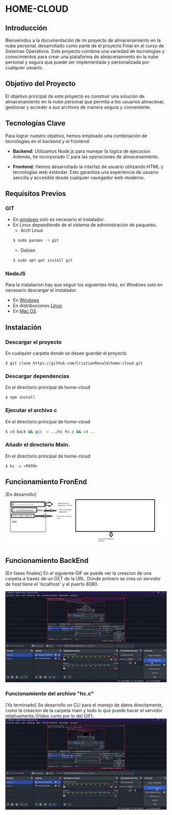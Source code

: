 # HOME-CLOUD

## Introducción

Bienvenidos a la documentación de mi proyecto de almacenamiento en la nube personal, desarrollado como parte de el proyecto Final en el curso de Sistemas Operativos. Este proyecto combina una variedad de tecnologías y conocimientos para crear una plataforma de almacenamiento en la nube personal y segura que puede ser implementada y personalizada por cualquier usuario.
## Objetivo del Proyecto

El objetivo principal de este proyecto es construir una solución de almacenamiento en la nube personal que permita a los usuarios almacenar, gestionar y acceder a sus archivos de manera segura y conveniente. 

## Tecnologías Clave

Para lograr nuestro objetivo, hemos empleado una combinación de tecnologías en el backend y el frontend:

- **Backend:** Utilizamos Node.js para manejar la lógica de ejecucion  Además, he incorporado C para las operaciones de almacenamiento.

- **Frontend:** Hemos desarrollado la interfaz de usuario utilizando HTML y tecnologías web estándar. Esto garantiza una experiencia de usuario sencilla y accesible desde cualquier navegador web moderno.

## Requisitos Previos

### GIT
- En [windows](https://git-scm.com/download/win) solo es necesario el instalador.
- En Linux dependiendo de el sistema de administración de paquetes.
  - Arch Linux 
  ``` bash
  $ sudo pacman -S git
  ``` 
  - Debian
  ```bash
  $ sudo apt-get install git
  ``` 
### NodeJS
Para la instalacion hay que seguir los siguientes links, en Windows solo en necesario descargar el instalador.
- En [Windows](https://nodejs.org/en/download)
- En distribuciones [Linux](https://nodejs.org/en/download)
- En [Mac OS](https://gist.github.com/tomysmile/da3cb8194ec8f0e4df86)

## Instalación
### Descargar el proyecto
En cualquier carpeta donde se desee guardar el proyecto
```
$ git clone https://github.com/CristianRonald/home-cloud.git
```
### Descargar dependencias
En el directorio principal de home-cloud
```
$ npm install
```
### Ejecutar el archivo c
En el directorio principal de home-cloud
``` bash
$ cd back && gcc -o ../hc hc.c && cd ..
```
### Añadir el directorio Main.
En el directorio principal de home-cloud
```
$ hc -c <PATH>
```
## Funcionamiento FronEnd

[En desarrollo]
![Imagen Local](imagenes/1.png)

## Funcionamiento BackEnd

[En fases finales] En el siguiente GIF se puede ver la creacion de una carpeta a travez de un GET de la URL. Donde primero se crea un servidor de host tiene el 'localhost' y el puerto 8080.

![Imagen Local](imagenes/2.gif)

### Funcionamiento del archivo "hc.c"

[Ya terminado] Se desarrollo un CLI para el manejo de datos directamente, como la creacion de la carpeta main y todo lo que puede hacer el servidor relativamente.(Video corto por lo del GIF).
![Imagen Local](imagenes/3.gif)